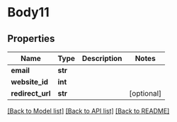 # Body11

## Properties
Name | Type | Description | Notes
------------ | ------------- | ------------- | -------------
**email** | **str** |  | 
**website_id** | **int** |  | 
**redirect_url** | **str** |  | [optional] 

[[Back to Model list]](../README.md#documentation-for-models) [[Back to API list]](../README.md#documentation-for-api-endpoints) [[Back to README]](../README.md)


